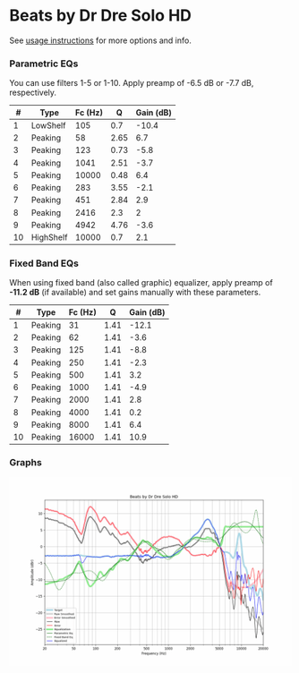 # Beats by Dr Dre Solo HD
See [usage instructions](https://github.com/jaakkopasanen/AutoEq#usage) for more options and info.

### Parametric EQs
You can use filters 1-5 or 1-10. Apply preamp of -6.5 dB or -7.7 dB, respectively.

|   # | Type      |   Fc (Hz) |    Q |   Gain (dB) |
|-----|-----------|-----------|------|-------------|
|   1 | LowShelf  |       105 | 0.7  |       -10.4 |
|   2 | Peaking   |        58 | 2.65 |         6.7 |
|   3 | Peaking   |       123 | 0.73 |        -5.8 |
|   4 | Peaking   |      1041 | 2.51 |        -3.7 |
|   5 | Peaking   |     10000 | 0.48 |         6.4 |
|   6 | Peaking   |       283 | 3.55 |        -2.1 |
|   7 | Peaking   |       451 | 2.84 |         2.9 |
|   8 | Peaking   |      2416 | 2.3  |         2   |
|   9 | Peaking   |      4942 | 4.76 |        -3.6 |
|  10 | HighShelf |     10000 | 0.7  |         2.1 |

### Fixed Band EQs
When using fixed band (also called graphic) equalizer, apply preamp of **-11.2 dB** (if available) and set gains manually with these parameters.

|   # | Type    |   Fc (Hz) |    Q |   Gain (dB) |
|-----|---------|-----------|------|-------------|
|   1 | Peaking |        31 | 1.41 |       -12.1 |
|   2 | Peaking |        62 | 1.41 |        -3.6 |
|   3 | Peaking |       125 | 1.41 |        -8.8 |
|   4 | Peaking |       250 | 1.41 |        -2.3 |
|   5 | Peaking |       500 | 1.41 |         3.2 |
|   6 | Peaking |      1000 | 1.41 |        -4.9 |
|   7 | Peaking |      2000 | 1.41 |         2.8 |
|   8 | Peaking |      4000 | 1.41 |         0.2 |
|   9 | Peaking |      8000 | 1.41 |         6.4 |
|  10 | Peaking |     16000 | 1.41 |        10.9 |

### Graphs
![](./Beats%20by%20Dr%20Dre%20Solo%20HD.png)
